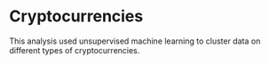 # Cryptocurrencies
This analysis used unsupervised machine learning to cluster data on different types of cryptocurrencies.